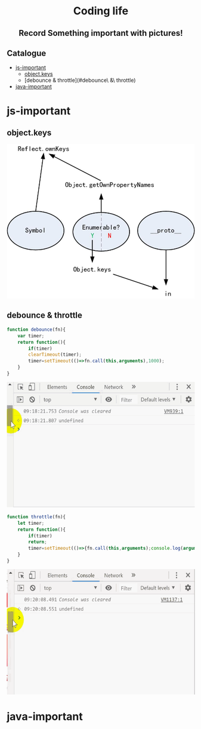<h1 align="center">Coding life</h1>


<h2 align="center">
Record Something important with pictures!</h2>
</p>


## Catalogue

- [js-important](#js-important)
    - [object.keys](#object.keys)
    - [debounce & throttle](#debounce\ &\ throttle)
- [java-important](#java-important)


# js-important
## object.keys
<p align="center">
<img src="pics/object-keys.jpg" width="600px"/>
</p>

## debounce & throttle


```javascript
function debounce(fn){
    var timer;
    return function(){
        if(timer) 
        clearTimeout(timer);
        timer=setTimeout(()=>fn.call(this,arguments),1000);
    }
}
```
<p align="center">
<img src="pics/debounce.gif" width="600px"/>
</p>

```javascript
function throttle(fn){
    let timer;
    return function(){
        if(timer) 
        return;
        timer=setTimeout(()=>{fn.call(this,arguments);console.log(arguments);timer=null;},1000);
    }
}
```
<p align="center">
<img src="pics/throttle.gif" width="600px"/>
</p>

# java-important
